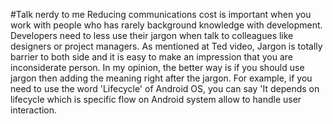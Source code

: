 #Talk nerdy to me
Reducing communications cost is important when you work with people who has rarely background knowledge with development. 
Developers need to less use their jargon when talk to colleagues like designers or project managers. 
As mentioned at Ted video, Jargon is totally barrier to both side and it is easy to make an impression that you are inconsiderate person. 
In my opinion, the better way is if you should use jargon then adding the meaning right after the jargon. 
For example, if you need to use the word 'Lifecycle' of Android OS, you can say 'It depends on lifecycle which is specific flow on Android system allow to handle user interaction.